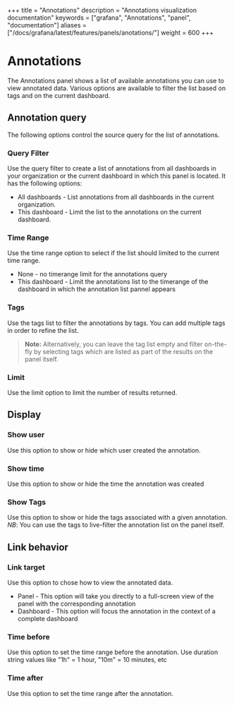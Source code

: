 +++
title = "Annotations"
description = "Annotations visualization documentation"
keywords = ["grafana", "Annotations", "panel", "documentation"]
aliases =["/docs/grafana/latest/features/panels/anotations/"]
weight = 600
+++

# Annotations 

The Annotations panel shows a list of available annotations you can use to view annotated data. Various options are available to filter the list based on tags and on the current dashboard.

## Annotation query

The following options control the source query for the list of annotations. 

### Query Filter

Use the query filter to create a list of annotations from all dashboards in your organization or the current dashboard in which this panel is located. It has the following options:

* All dashboards - List annotations from all dashboards in the current organization.
* This dashboard - Limit the list to the annotations on the current dashboard.

### Time Range

Use the time range option to select if the list should limited to the current time range.

* None - no timerange limit for the annotations query
* This dashboard - Limit the annotations list to the timerange of the dashboard in which the annotation list pannel appears

### Tags

Use the tags list to filter the annotations by tags. You can add multiple tags in order to refine the list. 

> **Note:** Alternatively, you can leave the tag list empty and filter on-the-fly by selecting tags which are listed as part of the results on the panel itself.

### Limit

Use the limit option to limit the number of results returned.

## Display

### Show user

Use this option to show or hide which user created the annotation. 

### Show time

Use this option to show or hide the time the annotation was created

### Show Tags

Use this option to show or hide the tags associated with a given annotation. *NB*: You can use the tags to live-filter the annotation list on the panel itself.

## Link behavior

### Link target

Use this option to chose how to view the annotated data.

* Panel - This option will take you directly to a full-screen view of the panel with the corresponding annotation
* Dashboard - This option will focus the annotation in the context of a complete dashboard

### Time before

Use this option to set the time range before the annotation.  Use duration string values like "1h" = 1 hour, "10m" = 10 minutes, etc

### Time after

Use this option to set the time range after the annotation.
